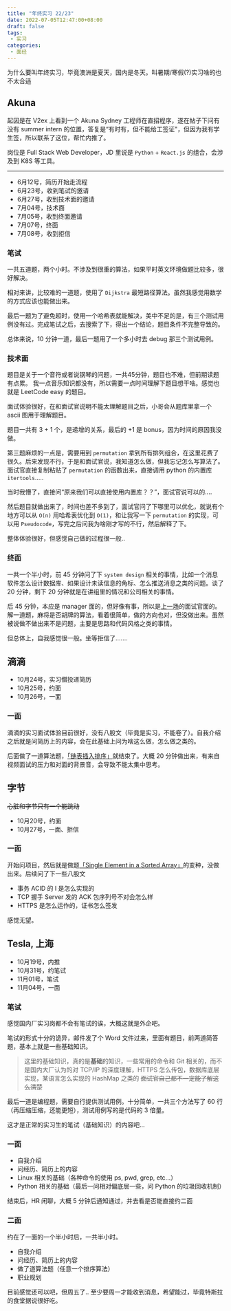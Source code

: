```yaml
---
title: "年终实习 22/23"
date: 2022-07-05T12:47:00+08:00
draft: false
tags:
 - 实习
categories:
 - 面经
---
```


为什么要叫年终实习，毕竟澳洲是夏天，国内是冬天。叫暑期/寒假(?)实习啥的也不太合适

## Akuna

起因是在 V2ex 上看到一个 Akuna Sydney 工程师在直招程序，遂在帖子下问有没有 summer intern 的位置，答复是“有时有，但不能给工签证"，但因为我有学生签，所以联系了这位，帮忙内推了。

岗位是 Full Stack Web Developer，JD 里说是 `Python` + `React.js` 的组合，会涉及到 K8S 等工具。

---

- 6月12号，简历开始走流程
- 6月23号，收到笔试的邀请
- 6月27号，收到技术面的邀请
- 7月04号，技术面
- 7月05号，收到终面邀请
- 7月07号，终面
- 7月08号，收到拒信

### 笔试

一共五道题，两个小时。不涉及到很重的算法，如果平时英文环境做题比较多，很好解决。

相对来讲，比较难的一道题，使用了 `Dijkstra` 最短路径算法。虽然我感觉用数学的方式应该也能做出来。

最后一题为了避免超时，使用一个哈希表就能解决，美中不足的是，有三个测试用例没有过。完成笔试之后，去搜索了下，得出一个结论，题目条件不完整导致的。

总体来说，10 分钟一道，最后一题用了一个多小时去 debug 那三个测试用例。

### 技术面

题目是关于一个音符或者说钢琴的问题，一共45分钟，题目也不难，但前期读题有点累。 我一点音乐知识都没有，所以需要一点时间理解下题目想干啥。感觉也就是 LeetCode easy 的题目。

面试体验很好，在和面试官说明不能太理解题目之后，小哥会从题库里拿一个 ascii 图用于理解题目。

题目一共有 3 + 1 个，是递增的关系，最后的 +1 是 bonus，因为时间的原因我没做。

第三题麻烦的一点是，需要用到 `permutation` 拿到所有排列组合，在这里花费了很久。后来发现不行，于是和面试官说，我知道怎么做，但我忘记怎么写算法了。面试官直接复制粘贴了 `permutation` 的函数出来，直接调用 python 的内置库 `itertools`.....

当时我懵了，直接问“原来我们可以直接使用内置库？？”，面试官说可以的....

然后题目就做出来了，时间也差不多到了，面试官问了下哪里可以优化，就说有个地方可以从 `O(n)` 用哈希表优化到 `O(1)`，和让我写一下 `permutation` 的实现，可以用 `Pseudocode`，写完之后问我为啥刚才写的不行，然后解释了下。

整体体验很好，但感觉自己做的过程很一般..

### 终面

一共一个半小时，前 45 分钟问了下 `system design` 相关的事情，比如一个消息软件怎么设计数据库、如果设计未读信息的角标、怎么推送消息之类的问题。谈了 20 分钟，剩下 20 分钟就是在讲组里的情况和公司相关的事情。

后 45 分钟，本应是 manager 面的，但好像有事，所以是[上一场](#技术面)的面试官面的。解一道题，麻将是否胡牌的算法，看着很简单，做的方向也对，但没做出来。虽然被说做不做出来不是问题，主要是思路和代码风格之类的事情。

但总体上，自我感觉很一般。坐等拒信了.......


## 滴滴

- 10月24号，实习僧投递简历
- 10月25号，约面
- 10月26号，一面

### 一面

滴滴的实习面试体验目前很好，没有八股文（毕竟是实习，不能卷了）。自我介绍之后就是问简历上的内容，会在此基础上问为啥这么做，怎么做之类的。

后面做了一道算法题，[「链表插入排序」](https://leetcode.cn/problems/insertion-sort-list/)就结束了。大概 20 分钟做出来，有来自视频面试的压力和对面的背景音，会导致不能太集中思考。

## 字节

~~心脏和字节只有一个能跳动~~

- 10月20号，约面
- 10月27号，一面、拒信

### 一面

开始问项目，然后就是做题[「Single Element in a Sorted Array」](https://leetcode.com/problems/single-element-in-a-sorted-array/)的变种，没做出来。后续问了下一些八股文

 - 事务 ACID 的 I 是怎么实现的
 - TCP 握手 Server 发的 ACK 包序列号不对会怎么样
 - HTTPS 是怎么运作的，证书怎么签发

感觉无望。

## Tesla, 上海

 - 10月19号，内推
 - 10月31号，约笔试
 - 11月01号，笔试
 - 11月04号，一面

### 笔试

感觉国内厂实习岗都不会有笔试的诶，大概这就是外企吧。

笔试的形式十分的诡异，邮件发了个 Word 文件过来，里面有题目，前两道简答题，基本上就是一些基础知识。

> 这里的基础知识，真的是**基础**的知识，一些常用的命令和 Git 相关的，而不是国内大厂认为的对 TCP/IP 的深度理解，HTTPS 怎么传包，数据库底层实现，某语言怎么实现的 HashMap 之类的 ~~面试官自己都不一定能了解这么清楚~~

最后一道是编程题，需要自行提供测试用例。十分简单，一共三个方法写了 60 行（再压缩压缩，还能更短），测试用例写的是代码的 3 倍量。

这才是正常的实习生的笔试（基础知识）的内容吧...

### 一面

 - 自我介绍
 - 问经历、简历上的内容
 - Linux 相关的基础（各种命令的使用 ps, pwd, grep, etc...）
 - Python 相关的基础（最后一问相对偏底层一些，问 Python 的垃圾回收机制）

结束后，HR 闲聊，大概 5 分钟后通知通过，并去看是否能直接约二面

### 二面

约在了一面的一个半小时后，一共半小时。

 - 自我介绍
 - 问经历、简历上的内容
 - 做了道算法题（任意一个排序算法）
 - 职业规划

目前感觉还可以吧，但周五了.. 至少要周一才能收到消息，希望能过，毕竟特斯拉的食堂据说很好吃。